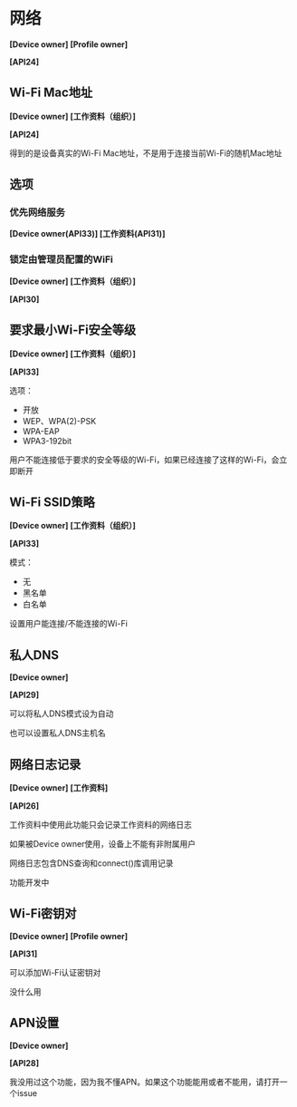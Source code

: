 # 网络

**[Device owner] [Profile owner]**

**[API24]**

## Wi-Fi Mac地址

**[Device owner] [工作资料（组织）]**

**[API24]**

得到的是设备真实的Wi-Fi Mac地址，不是用于连接当前Wi-Fi的随机Mac地址

## 选项

### 优先网络服务

**[Device owner(API33)] [工作资料(API31)]**

### 锁定由管理员配置的WiFi

**[Device owner] [工作资料（组织）]**

**[API30]**

## 要求最小Wi-Fi安全等级

**[Device owner] [工作资料（组织）]**

**[API33]**

选项：

- 开放
- WEP、WPA(2)-PSK
- WPA-EAP
- WPA3-192bit

用户不能连接低于要求的安全等级的Wi-Fi，如果已经连接了这样的Wi-Fi，会立即断开

## Wi-Fi SSID策略

**[Device owner] [工作资料（组织）]**

**[API33]**

模式：

- 无
- 黑名单
- 白名单

设置用户能连接/不能连接的Wi-Fi

## 私人DNS

**[Device owner]**

**[API29]**

可以将私人DNS模式设为自动

也可以设置私人DNS主机名

## 网络日志记录

**[Device owner] [工作资料]**

**[API26]**

工作资料中使用此功能只会记录工作资料的网络日志

如果被Device owner使用，设备上不能有非附属用户

网络日志包含DNS查询和connect()库调用记录

功能开发中

## Wi-Fi密钥对

**[Device owner] [Profile owner]**

**[API31]**

可以添加Wi-Fi认证密钥对

没什么用

## APN设置

**[Device owner]**

**[API28]**

我没用过这个功能，因为我不懂APN。如果这个功能能用或者不能用，请打开一个issue

